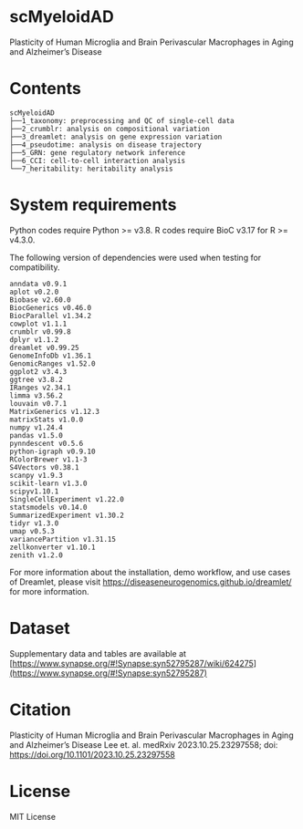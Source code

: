 # scMyeloidAD
Plasticity of Human Microglia and Brain Perivascular Macrophages in Aging and Alzheimer’s Disease

# Contents

```
scMyeloidAD
├──1_taxonomy: preprocessing and QC of single-cell data
├──2_crumblr: analysis on compositional variation
├──3_dreamlet: analysis on gene expression variation
├──4_pseudotime: analysis on disease trajectory
├──5_GRN: gene regulatory network inference
├──6_CCI: cell-to-cell interaction analysis
└──7_heritability: heritability analysis
```

# System requirements
Python codes require Python >= v3.8. R codes require BioC v3.17 for R >= v4.3.0.

The following version of dependencies were used when testing for compatibility.
```
anndata v0.9.1
aplot v0.2.0
Biobase v2.60.0
BiocGenerics v0.46.0
BiocParallel v1.34.2
cowplot v1.1.1
crumblr v0.99.8
dplyr v1.1.2
dreamlet v0.99.25
GenomeInfoDb v1.36.1
GenomicRanges v1.52.0
ggplot2 v3.4.3
ggtree v3.8.2
IRanges v2.34.1
limma v3.56.2
louvain v0.7.1
MatrixGenerics v1.12.3
matrixStats v1.0.0
numpy v1.24.4
pandas v1.5.0
pynndescent v0.5.6
python-igraph v0.9.10
RColorBrewer v1.1-3
S4Vectors v0.38.1
scanpy v1.9.3
scikit-learn v1.3.0
scipyv1.10.1
SingleCellExperiment v1.22.0
statsmodels v0.14.0
SummarizedExperiment v1.30.2
tidyr v1.3.0
umap v0.5.3
variancePartition v1.31.15
zellkonverter v1.10.1
zenith v1.2.0
```
For more information about the installation, demo workflow, and use cases of Dreamlet, please visit https://diseaseneurogenomics.github.io/dreamlet/ for more information.

# Dataset
Supplementary data and tables are available at [https://www.synapse.org/#!Synapse:syn52795287/wiki/624275](https://www.synapse.org/#!Synapse:syn52795287)

# Citation
Plasticity of Human Microglia and Brain Perivascular Macrophages in Aging and Alzheimer’s Disease
Lee et. al. medRxiv 2023.10.25.23297558; doi: https://doi.org/10.1101/2023.10.25.23297558

# License
MIT License

<!-- Google tag (gtag.js) -->
<script async src="https://www.googletagmanager.com/gtag/js?id=G-0CPVRBELR2"></script>
<script>
  window.dataLayer = window.dataLayer || [];
  function gtag(){dataLayer.push(arguments);}
  gtag('js', new Date());

  gtag('config', 'G-0CPVRBELR2');
</script>
